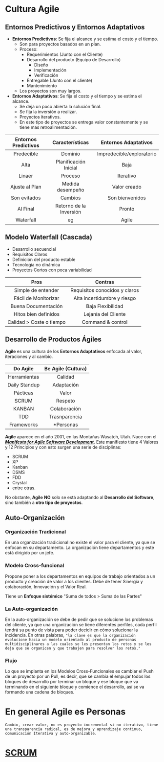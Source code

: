 # Cultura Agile

## Entornos Predictivos y Entornos Adaptativos

- __Entornos Predictivos__: Se fija el alcance y se estima el costo y el tiempo.
    - Son para proyectos basados en un plan.
    - Proceso:
        - Requerimientos (Junto con el Cliente)
        - Desarrollo del producto (Equipo de Desarrollo)
            - Diseño
            - Implementación
            - Verificación
        - Entregable (Junto con el cliente)
        - Mantenimiento
    - Los proyectos son muy largos.
- __Entornos Adaptativos__: Se fija el costo y el tiempo y se estima el alcance.
    - Se deja un poco abierta la solución final.
    - Se fija la inversión a realizar.
    - Proyectos iterativos.
    - En este tipo de proyectos se entrega valor constantemente y se tiene mas retroalimentación.

| Entornos Predictivos | Características | Entornos Adaptativos |
| :----: | :----: | :---: |
|Predecible|Dominio|Impredecible/exploratorio|
|Alta|Planificación Inicial|Baja|
|Linaer|Proceso|Iterativo|
|Ajuste al Plan|Medida desempeño|Valor creado|
|Son evitados|Cambios|Son bienvenidos|
|Al Final|Retorno de la Inversión|Pronto|
|Waterfall|eg|Agile|

## Modelo Waterfall (Cascada)
- Desarrollo secuencial
- Requisitos Claros
- Definición del producto estable
- Tecnología no dinámica
- Proyectos Cortos con poca variabilidad

| Pros | Contras |
| :--: | :--: |
| Simple de entender | Requisitos conocidos y claros|
| Fácil de Monitorizar | Alta incertidumbre y riesgo |
| Buena Documentación  | Baja Flexibilidad |
| Hitos bien definidos | Lejanía del Cliente |
| Calidad > Coste o tiempo | Command & control|

## __Desarrollo de Productos Ágiles__
__Agile__ es una cultura de los __Entornos Adaptativos__ enfocada al valor, iteraciones y al cambio.

| Do Agile | Be Agile (Cultura)|
| :--: | :---: |
| Herramientas | Calidad|
|Daily Standup|Adaptación|
|Pácticas|Valor|
|SCRUM|Respeto|
|KANBAN|Colaboración|
|TDD|Trasnparencia|
|Frameworks| *Personas|

__Agile__ aparece en el año 2001, en las Montañas Wasatch, Utah. Nace con el [*__Manifesto for Agile Software Development__*](https://agilemanifesto.org/). Este manifiesto tiene 4 Valores y 12 Principios y con esto surgen una serie de disciplinas:
- SCRUM
- XP
- Kanban
- DSMS
- FDD
- Crystal
- entre otras.

No obstante, __Agile__ __NO__ solo se está adaptando al __Desarrollo del Software__, sino también a __otro tipo de proyectos__.

## __Auto-Organización__

### **Organización Tradicional**
En una organización tradicional no existe el valor para el cliente, ya que se enfocan en su departamento. La organización tiene departamentos y este está dirigido por un jefe.

### **Modelo Cross-funcional**
Propone poner a los departamentos en equipos de trabajo orientados a un producto y creación de valor a los clientes. Debe de tener Sinergia y colaboración, Innovación y el Valor Real.

Tiene un __Enfoque sistémico__ "Suma de todos > Suma de las Partes" 


### **La Auto-organización**

En la auto-organización se debe de pedir que se solucione los problemas del cliente, ya que una organización se tiene diferentes perfiles, cada perfil tendrá su punto de vista para poder decidir en cómo solucionar la incidencia. En otras palabras, `"la clave es que la organización evolucione hacia un modelo orientado al producto de personas multidisciplinares a las cuales se les presentan los retos y se les deja que se organicen y que trabajen para resolver los retos."`

### __Flujo__

Lo que se implanta en los Modelos Cross-Funcionales es cambiar el Push de un proyecto por un Pull, es decir, que se cambia el empujar todos los bloques de desarrollo por terminar un bloque y ese bloque que va terminando en el siguiente bloque y comience el desarrollo, así se va formando una cadena de bloques.

# En general Agile es Personas
`Cambio, crear valor, no es proyecto incremental si no iterativo, tiene una transparencia radical, es de mejora y aprendizaje continuo, comunicación Iterativa y auto-organizable.`

# [SCRUM](./SCRUM.md)

